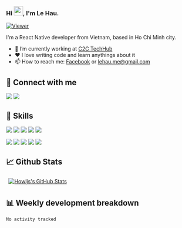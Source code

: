 ### Hi <img src="https://media.giphy.com/media/hvRJCLFzcasrR4ia7z/giphy.gif" width="25px">, I'm Le Hau.

[![Viewer](https://komarev.com/ghpvc/?username=howljs&color=blueviolet)](https://github.com/howljs)

I'm a React Native developer from Vietnam, based in Ho Chi Minh city.

- 🔭 I’m currently working at <a href="https://c2c-techhub.io/">C2C TechHub</a>
- ❤️ I love writing code and learn anythings about it
- 📫 How to reach me: [Facebook](https://www.facebook.com/5515886) or [lehau.me@gmail.com](mailto:lehau.me@gmail.com)

## 🔗 Connect with me
[![](https://img.shields.io/badge/-Facebook-informational?style=flat&logo=facebook&logoColor=white&color=3178c6)](https://www.facebook.com/5515886)
[![](https://img.shields.io/badge/-LinkedIn-informational?style=flat&logo=linkedin&logoColor=white&color=3178c6)](https://www.linkedin.com/in/howljs)


## 💼 Skills
![](https://img.shields.io/badge/Code-Javascript-informational?style=flat&logo=javascript&logoColor=white&color=3178c6)
![](https://img.shields.io/badge/Code-React-informational?style=flat&logo=react&logoColor=white&color=3178c6)
![](https://img.shields.io/badge/Code-React_Native-informational?style=flat&logo=react&logoColor=white&color=3178c6)
![](https://img.shields.io/badge/Code-Redux-informational?style=flat&logo=redux&logoColor=white&color=3178c6)
![](https://img.shields.io/badge/Code-Typescript-informational?style=flat&logo=typescript&logoColor=white&color=3178c6)

![](https://img.shields.io/badge/Tool-VSCode-informational?style=flat&logo=visualstudiocode&logoColor=white&color=645CAA)
![](https://img.shields.io/badge/Tool-Bitbucket-informational?style=flat&logo=bitbucket&logoColor=white&color=645CAA)
![](https://img.shields.io/badge/Tool-Jira-informational?style=flat&logo=jira&logoColor=white&color=645CAA)
![](https://img.shields.io/badge/Tool-Github-informational?style=flat&logo=github&logoColor=white&color=645CAA)
![](https://img.shields.io/badge/Tool-Git-informational?style=flat&logo=git&logoColor=white&color=645CAA)

## 📈 Github Stats
<a href="https://github.com/howljs">
  <img align="center" style="margin:0.4rem" src="https://github-readme-stats.vercel.app/api?username=howljs&show_icons=true&theme=dracula" alt="Howljs's GitHub Stats" />
</a>

## 📊 Weekly development breakdown
<!--START_SECTION:waka-->

```text
No activity tracked
```

<!--END_SECTION:waka-->
